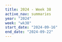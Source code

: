 ```yaml
---
title: 2024 - Week 38
active_nav: summaries
year: "2024"
week: "wk38"
start_date: "2024-09-16"
end_date: "2024-09-22"
---
```

